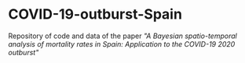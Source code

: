 # COVID-19-outburst-Spain

Repository of code and data of the paper _"A Bayesian spatio-temporal analysis of mortality rates in Spain: Application to the
COVID-19 2020 outburst"_
